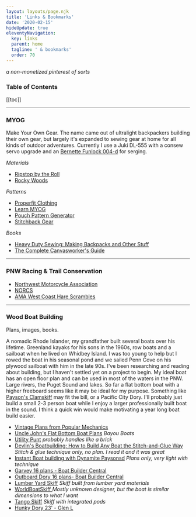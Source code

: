 ```yaml
---
layout: layouts/page.njk
title: 'Links & Bookmarks'
date: '2020-02-15'
hideUpdate: true
eleventyNavigation:
  key: links
  parent: home
  tagline: ' & bookmarks'
  order: 70
---
```

 <i>a non-monetized pinterest of sorts</i>

 <h3>Table of Contents</h3>

 [[toc]] 

<hr/>

### MYOG
 Make Your Own Gear. The name came out of ultralight backpackers building their own gear, but largely it's expanded to sewing gear at home for all kinds of outdoor adventures. Currently I use a Juki DL-555 with a consew servo upgrade and an <a href="https://sewinginsight.com/reviews/bernina-bernette-funlock-004d-review/">Bernette Funlock 004-d</a> for serging.

<em>Materials</em>

- [Ripstop by the Roll](https://ripstopbytheroll.com/)
- [Rocky Woods](https://www.rockywoods.com/)


<em>Patterns</em>

- [Properfit Clothing](https://www.properfitclothing.com/patterns)
- [Learn MYOG](https://learnmyog.com/)
- [Pouch Pattern Generator](https://zipworks.shinyapps.io/generator/)
- [Stitchback Gear](https://www.stitchbackgear.com/)


<em>Books</em>

- [Heavy Duty Sewing: Making Backpacks and Other Stuff](https://www.amazon.com/Heavy-Duty-Sewing-Making-Backpacks/dp/0711239258/ref=asc_df_0711239258/?tag=hyprod-20&linkCode=df0&hvadid=312149991496&hvpos=&hvnetw=g&hvrand=10749721149607985463&hvpone=&hvptwo=&hvqmt=&hvdev=c&hvdvcmdl=&hvlocint=&hvlocphy=1027583&hvtargid=pla-521485033139&psc=1)
- [The Complete Canvasworker's Guide](https://www.amazon.com/Complete-Canvasworkers-Guide-Outfit-Cloth/dp/0070240809/ref=asc_df_0070240809/?tag=hyprod-20&linkCode=df0&hvadid=312665373555&hvpos=&hvnetw=g&hvrand=763047602816994396&hvpone=&hvptwo=&hvqmt=&hvdev=c&hvdvcmdl=&hvlocint=&hvlocphy=1027583&hvtargid=pla-458079643335&psc=1)


<hr/>

<!-- ### Tech
- [Raspberry Pi ChartPlotter](https://opencpn.org)
- [Cutie Pi Images](https://github.com/cutiepi-io/cutiepi-doc/blob/main/SystemFlashingGuide.md)

<hr/> -->

### PNW Racing & Trail Conservation
- [Northwest Motorcycle Association](https://nmaoffroad.org/) 
- [NORCS](https://teamtortoiseracing.com/)
- [AMA West Coast Hare Scrambles](https://westharescramble.com/)

<hr/>

### Wood Boat Building

Plans, images, books. 

A nomadic Rhode Islander, my grandfather built several boats over his lifetime. Greenland kayaks for his sons in the 1960s, row boats and a sailboat when he lived on Whidbey Island. I was too young to help but I rowed the boat in his seasonal pond and we sailed Penn Cove on his plywood sailboat with him in the late 90s. I've been researching and reading about building, but I haven't settled yet on a project to begin. My ideal boat has an open floor plan and can be used in most of the waters in the PNW. Large rivers, the Puget Sound and lakes. So far a flat bottom boat with a higher freeboard seems like it may be ideal for my purpose. Something like [Payson's Clamskiff](https://smallboatsmonthly.com/article/clam-skiff/) may fit the bill, or a Pacific City Dory. I'll probably just build a small 2-3 person boat while I enjoy a larger professionally built boat in the sound. I think a quick win would make motivating a year long boat build easier.

- [Vintage Plans from Popular Mechanics](https://www.vintageprojects.com/search/node?keys=boat)
- [Uncle John's Flat Bottom Boat Plans](www.unclejohns.com) <em>Bayou Boats</em>
- [Utility Punt](https://www.storerboatplans.com/boatplans/handy-punt-lightweight-stable-outboard-boat-for-fishing-rvs-and-caravanning/) <em>probably handles like a brick</em>
- [Devlin's Boatbuilding: How to Build Any Boat the Stitch-and-Glue Way](https://www.thriftbooks.com/w/devlins-boatbuilding-how-to-build-any-boat-the-stitch-and-glue-way_samual-devlin/316340/?resultid=6adade2e-7327-41e1-8482-4a009d417c3e#edition=3707367&idiq=3874342) <em>Stitch & glue technique only, no plan. I read it and it was great</em>
- [Instant Boat building with Dynamite Paysonsd](https://www.thriftbooks.com/w/instant-boatbuilding-with-dynamite-payson_harold-h-payson/535618/item/#edition=3305028&idiq=13314324) <em>Plans only, very light with technique</em>
- [Garvey 16 plans - Boat Builder Central](https://www.boatbuildercentral.com/product/jon-boat-garvey-16-boat-plans-gf16/)
- [Outboard Dory 16 plans- Boat Builder Central ](https://www.boatbuildercentral.com/product/outboard-dory-16-boat-plans-od16/)
- [Lumber Yard Skiff](http://www.oldwharf.com/store/lys-plans) <em>Skiff built from lumber yard materials</em>
- [WorldBoatSkiff ](https://www.etsy.com/listing/1014185534/boat-plans?click_key=cccab2790a23b3e3a9fa972daf538e3bc07d6bd5%3A1014185534&click_sum=d844dbb6&ref=shop_home_active_1&sts=1)<em>Mostly unknown designer, but the boat is similar dimensions to what I want</em>
- [Tango Skiff](http://www.tangoskiff.com/) <em>Skiff with integrated pods</em>
- [Hunky Dory 23' - Glen L](https://www.glen-l.com/23-Hunky-Dory-power-fishing-dory/products/327/) 


